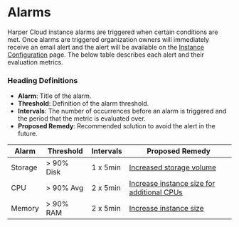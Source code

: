 # Alarms

Harper Cloud instance alarms are triggered when certain conditions are met. Once alarms are triggered organization owners will immediately receive an email alert and the alert will be available on the [Instance Configuration](../../administration/harper-studio/instance-configuration.md) page. The below table describes each alert and their evaluation metrics.

### Heading Definitions

* **Alarm**: Title of the alarm.
* **Threshold**: Definition of the alarm threshold.
* **Intervals**: The number of occurrences before an alarm is triggered and the period that the metric is evaluated over.
* **Proposed Remedy**: Recommended solution to avoid the alert in the future.

| Alarm   | Threshold  | Intervals | Proposed Remedy                                                                                                                |
| ------- | ---------- | --------- | ------------------------------------------------------------------------------------------------------------------------------ |
| Storage | > 90% Disk | 1 x 5min  | [Increased storage volume](../../administration/harper-studio/instance-configuration.md#update-instance-storage)               |
| CPU     | > 90% Avg  | 2 x 5min  | [Increase instance size for additional CPUs](../../administration/harper-studio/instance-configuration.md#update-instance-ram) |
| Memory  | > 90% RAM  | 2 x 5min  | [Increase instance size](../../administration/harper-studio/instance-configuration.md#update-instance-ram)                     |
